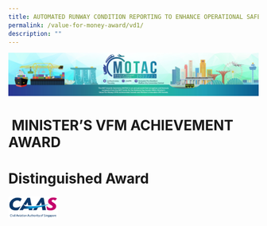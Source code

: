 ```yaml
---
title: AUTOMATED RUNWAY CONDITION REPORTING TO ENHANCE OPERATIONAL SAFETY
permalink: /value-for-money-award/vd1/
description: ""
---
```

![](/images/hero.png)
#  MINISTER’S VFM ACHIEVEMENT AWARD
# Distinguished Award
<img src="/images/Logos/CAAS.png" align="left" width="100px"/>
